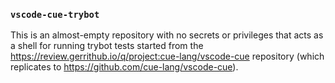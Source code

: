 ### `vscode-cue-trybot`

This is an almost-empty repository with no secrets or privileges that acts as a
shell for running trybot tests started from the
https://review.gerrithub.io/q/project:cue-lang/vscode-cue repository (which replicates
to https://github.com/cue-lang/vscode-cue).
